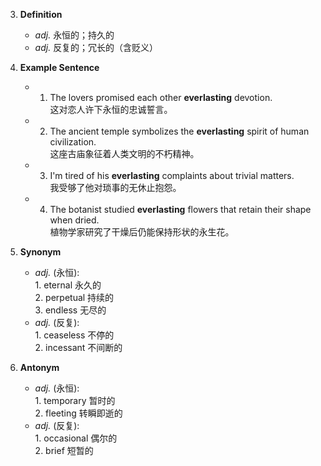 3. **Definition**  
	- *adj.* 永恒的；持久的  
	- *adj.* 反复的；冗长的（含贬义）  

4. **Example Sentence**  
	- 1. The lovers promised each other **everlasting** devotion.  
			这对恋人许下永恒的忠诚誓言。  
	- 2. The ancient temple symbolizes the **everlasting** spirit of human civilization.  
			这座古庙象征着人类文明的不朽精神。  
	- 3. I'm tired of his **everlasting** complaints about trivial matters.  
			我受够了他对琐事的无休止抱怨。  
	- 4. The botanist studied **everlasting** flowers that retain their shape when dried.  
			植物学家研究了干燥后仍能保持形状的永生花。  

5. **Synonym**  
	- *adj.* (永恒):  
			1. eternal 永久的  
			2. perpetual 持续的  
			3. endless 无尽的  
	- *adj.* (反复):  
			1. ceaseless 不停的  
			2. incessant 不间断的  

6. **Antonym**  
	- *adj.* (永恒):  
			1. temporary 暂时的  
			2. fleeting 转瞬即逝的  
	- *adj.* (反复):  
			1. occasional 偶尔的  
			2. brief 短暂的  
